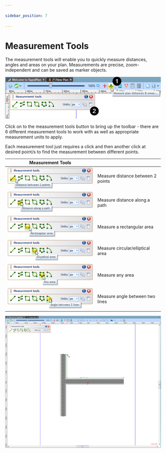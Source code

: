 ```yaml
---

sidebar_position: 7

---
```

# Measurement Tools

The measurement tools will enable you to quickly measure distances, angles and areas on your plan. Measurements are precise, zoom-independent and can be saved as marker objects.

![Measurement tools button](./assets/Measurement_tools_button.png)

Click on to the measurement tools button to bring up the toolbar - there are 6 different measurement tools to work with as well as appropriate measurement units to apply.

Each measurement tool just requires a click and then another click at desired point/s to find the measurement between different points.

|Measurement Tools                                              |                                   |
|:-------------------------------------------------------------:|-----------------------------------|
|![Two_Points](./assets/Two_Points.png)                 | Measure distance between 2 points |
|![Along_Path](./assets/Along_Path.png)                 | Measure distance along a path     |
|![Rectangular_Area](./assets/Rectangular_Area.png)           | Measure a rectangular area        |
|![Elliptical_Area](./assets/Elliptical_Area.png)            | Measure circular/elliptical area  |
|![Any_Area](./assets/Any_Area.png)                   | Measure any area                  |
|![Angle_Between_Two_Lines](./assets/Angle_Between_Two_Lines.png)    | Measure angle between two lines   |

![Distance_along_a_path_measurement](./assets/Distance_along_a_path_measurement.png)
